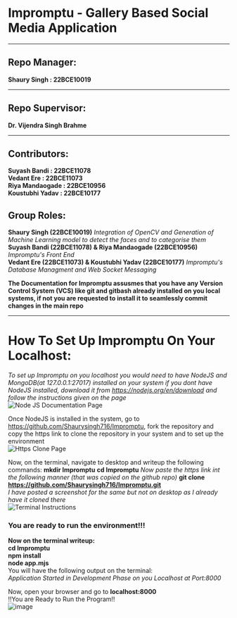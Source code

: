 # Impromptu - Gallery Based Social Media Application
___
## Repo Manager:
**Shaury Singh : 22BCE10019**
___
## Repo Supervisor:
**Dr. Vijendra Singh Brahme**
___
## Contributors: 
**Suyash Bandi : 22BCE11078** <br>
**Vedant Ere : 22BCE11073** <br>
**Riya Mandaogade : 22BCE10956** <br>
**Koustubhi Yadav : 22BCE10177** <br>
## Group Roles:
**Shaury Singh (22BCE10019)** *Integration of OpenCV and Generation of Machine Learning model to detect the faces and to categorise them* <br>
**Suyash Bandi (22BCE11078) & Riya Mandaogade (22BCE10956)** *Impromptu's Front End* <br>
**Vedant Ere (22BCE11073) & Koustubhi Yadav (22BCE10177)** *Impromptu's Database Managment and Web Socket Messaging* <br>

**The Documentation for Impromptu assusmes that you have any Version Control System (VCS) like git and gitbash already installed on you local systems, if not you are requested to install it to seamlessly commit changes in the main repo**

___
# How To Set Up Impromptu On Your Localhost:
*To set up Impromptu on you localhost you would need to have NodeJS and MongoDB(at 127.0.0.1:27017) installed on your system if you dont have NodeJS installed, download it from https://nodejs.org/en/download and follow the instructions given on the page* <br>
![Node JS Documentation Page](/DontTouch/NodeJSDownloadPage.png) <br>

Once NodeJS is installed in the system, go to https://github.com/Shaurysingh716/Impromptu, fork the repository and copy the https link to clone the repository in your system and to set up the environment<br>
![Https Clone Page](/DontTouch/clonehttps.png) <br>

Now, on the terminal, navigate to desktop and writeup the following commands:
**mkdir Impromptu**
**cd Impromptu** 
*Now paste the https link int the following manner (that was copied on the github repo)* **git clone https://github.com/Shaurysingh716/Impromptu.git**
<br>
*I have posted a screenshot for the same but not on desktop as I already have it cloned there*<br>
![Terminal Instructions](/DontTouch/terminal.png) <br>

### You are ready to run the environment!!!
**Now on the terminal writeup: <br>cd Impromptu <br>npm install <br>node app.mjs**
<br>
You will have the following output on the terminal: <br>
*Application Started in Development Phase on you Localhost at Port:8000*

Now, open your browser and go to **localhost:8000** <br>
!!You are Ready to Run the Program!!<br>
![image](https://github.com/Shaurysingh716/Impromptu/assets/107102096/fd833e5c-1920-40b7-935a-305e8e01bab5)

